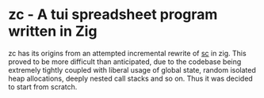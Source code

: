 # zc - A tui spreadsheet program written in Zig

zc has its origins from an attempted incremental rewrite of
[sc](https://github.com/andmarti1424/sc-im) in zig. This proved to be more difficult than
anticipated, due to the codebase being extremely tightly coupled with liberal usage of global state,
random isolated heap allocations, deeply nested call stacks and so on. Thus it was decided to start
from scratch.
